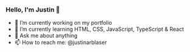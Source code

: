 ### Hello, I'm Justin 👋

- 🔭 I’m currently working on my portfolio
- 🌱 I’m currently learning HTML, CSS, JavaScript, TypeScript & React
- 💬 Ask me about anything
- 📫 How to reach me: @justinarblaser

